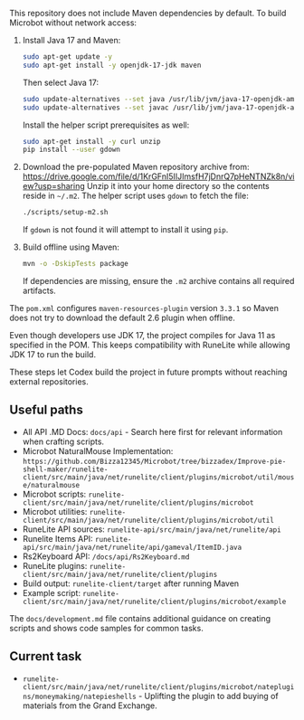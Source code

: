 This repository does not include Maven dependencies by default.
To build Microbot without network access:

1. Install Java 17 and Maven:
   ```bash
   sudo apt-get update -y
   sudo apt-get install -y openjdk-17-jdk maven
   ```
   Then select Java 17:
   ```bash
   sudo update-alternatives --set java /usr/lib/jvm/java-17-openjdk-amd64/bin/java
   sudo update-alternatives --set javac /usr/lib/jvm/java-17-openjdk-amd64/bin/javac
   ```

   Install the helper script prerequisites as well:
   ```bash
   sudo apt-get install -y curl unzip
   pip install --user gdown
   ```

2. Download the pre-populated Maven repository archive from:
   https://drive.google.com/file/d/1KrGFnI5IIJImsfH7jDnrQ7pHeNTNZk8n/view?usp=sharing
   Unzip it into your home directory so the contents reside in `~/.m2`.
   The helper script uses `gdown` to fetch the file:
   ```bash
   ./scripts/setup-m2.sh
   ```
   If `gdown` is not found it will attempt to install it using `pip`.

3. Build offline using Maven:
   ```bash
   mvn -o -DskipTests package
   ```
   If dependencies are missing, ensure the `.m2` archive contains all required artifacts.

The `pom.xml` configures `maven-resources-plugin` version `3.3.1` so Maven does
not try to download the default 2.6 plugin when offline.

Even though developers use JDK 17, the project compiles for Java 11 as specified
in the POM. This keeps compatibility with RuneLite while allowing JDK 17 to run
the build.

These steps let Codex build the project in future prompts without reaching external repositories.

## Useful paths
- All API .MD Docs: `docs/api` - Search here first for relevant information when crafting scripts.
- Microbot NaturalMouse Implementation: `https://github.com/Bizza12345/Microbot/tree/bizzadex/Improve-pie-shell-maker/runelite-client/src/main/java/net/runelite/client/plugins/microbot/util/mouse/naturalmouse`
- Microbot scripts: `runelite-client/src/main/java/net/runelite/client/plugins/microbot`
- Microbot utilities: `runelite-client/src/main/java/net/runelite/client/plugins/microbot/util`
- RuneLite API sources: `runelite-api/src/main/java/net/runelite/api`
- Runelite Items API: `runelite-api/src/main/java/net/runelite/api/gameval/ItemID.java`
- Rs2Keyboard API: `/docs/api/Rs2Keyboard.md`
- RuneLite plugins: `runelite-client/src/main/java/net/runelite/client/plugins`
- Build output: `runelite-client/target` after running Maven
- Example script: `runelite-client/src/main/java/net/runelite/client/plugins/microbot/example`

The `docs/development.md` file contains additional guidance on creating scripts and shows code samples for common tasks.

## Current task
- `runelite-client/src/main/java/net/runelite/client/plugins/microbot/nateplugins/moneymaking/natepieshells` - Uplifting the plugin to add buying of materials from the Grand Exchange.
